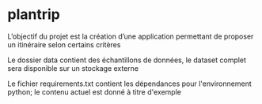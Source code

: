 # plantrip
L’objectif du projet est la création d’une application permettant de proposer un itinéraire selon certains critères

Le dossier data contient des échantillons de données, le dataset complet sera disponible sur un stockage externe

Le fichier requirements.txt contient les dépendances pour l'environnement python; le contenu actuel est
donné à titre d'exemple
